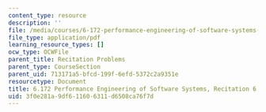 ```yaml
---
content_type: resource
description: ''
file: /media/courses/6-172-performance-engineering-of-software-systems-fall-2018/3f0e281a9df611606311d6508ca76f7d_MIT6_172F18_rec6sol.pdf
file_type: application/pdf
learning_resource_types: []
ocw_type: OCWFile
parent_title: Recitation Problems
parent_type: CourseSection
parent_uid: 713171a5-bfcd-199f-6efd-5372c2a9351e
resourcetype: Document
title: 6.172 Performance Engineering of Software Systems, Recitation 6
uid: 3f0e281a-9df6-1160-6311-d6508ca76f7d
---
```

